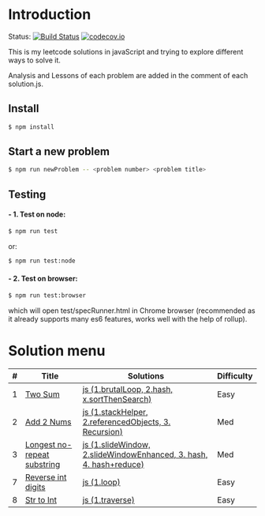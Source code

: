 # Introduction

Status:
[![Build Status](https://img.shields.io/travis/Williammer/leetcode-js.svg?branch=master)](https://travis-ci.org/Williammer/leetcode-js)
[![codecov.io](https://codecov.io/github/Williammer/leetcode/coverage.svg?branch=master)](https://codecov.io/gh/Williammer/leetcode)

This is my leetcode solutions in javaScript and trying to explore different ways to solve it.

Analysis and Lessons of each problem are added in the comment of each solution.js.


## Install
``` bash
$ npm install
```

## Start a new problem
``` bash
$ npm run newProblem -- <problem number> <problem title>
```

## Testing
#### - 1. Test on node:
``` bash
$ npm run test
```
or:
``` bash
$ npm run test:node
```

#### - 2. Test on browser:
``` bash
$ npm run test:browser
```
which will open test/specRunner.html in Chrome browser (recommended as it already supports many es6 features, works well with the help of rollup).


# Solution menu
| # | Title | Solutions | Difficulty |
|---| ----- | -------- | ---------- |
|1|[Two Sum](https://leetcode.com/problems/two-sum/)|[js (1.brutalLoop, 2.hash, x.sortThenSearch)](./src/1.twoSum/solution.js)|Easy|
|2|[Add 2 Nums](https://leetcode.com/problems/add-two-numbers/)|[js (1.stackHelper, 2.referencedObjects, 3. Recursion)](./src/2.add2Nums/solution.js)|Med|
|3|[Longest no-repeat substring](https://leetcode.com/problems/longest-substring-without-repeating-characters/)|[js (1.slideWindow, 2.slideWindowEnhanced, 3. hash, 4. hash+reduce)](./src/3.longestSubstr/solution.js)|Med|
|7|[Reverse int digits](https://leetcode.com/problems/reverse-integer/)|[js (1.loop)](./src/7.reverseInt/solution.js)|Easy|
|8|[Str to Int](https://leetcode.com/problems/string-to-integer-atoi/)|[js (1.traverse)](./src/8.atoi/solution.js)|Easy|
